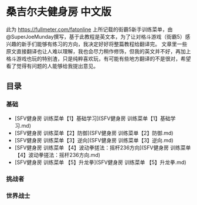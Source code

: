 # 桑吉尔夫健身房 中文版
此为 https://fullmeter.com/fatonline 上所记载的街霸5新手训练菜单，由@SuperJoeMunday撰写，基于此教程是英文本，为了让对格斗游戏（街霸5）感兴趣的新手们能够有练习的方向，我决定好好将整篇教程给翻译完。
文章里一些原文直接翻译也让人难以理解，我也会尽力稍作修饰，但我的英文并不好，再加上格斗游戏也玩的特别渣，只是纯粹喜欢玩，有可能有些地方翻译的不是很对，希望看了觉得有问题的人能够给我提出意见。

## 目录
### 基础
* [SFV健身房 训练菜单【1】基础学习](SFV健身房 训练菜单【1】基础学习.md)
* [SFV健身房 训练菜单【2】防御](SFV健身房 训练菜单【2】防御.md)
* [SFV健身房 训练菜单【3】逆向](SFV健身房 训练菜单【3】逆向.md)
* [SFV健身房 训练菜单 【4】波动拳搓法：摇杆236方向](SFV健身房 训练菜单 【4】波动拳搓法：摇杆236方向.md)
* [SFV健身房 训练菜单 【5】升龙拳](SFV健身房 训练菜单 【5】升龙拳.md)

### 挑战者
### 世界战士
